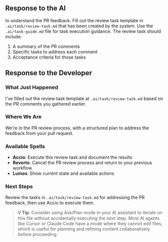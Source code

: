 ## Response to the AI

 to understand the PR feedback. Fill out the review task template in `.ai/task/review-task.md` that has been created by the system. Use the `.ai/task-guide.md` file for task execution guidance. The review task should include:
1. A summary of the PR comments
2. Specific tasks to address each comment
3. Acceptance criteria for those tasks

## Response to the Developer

### What Just Happened
I've filled out the review task template at `.ai/task/review-task.md` based on the PR comments you gathered earlier.

### Where We Are
We're in the PR review process, with a structured plan to address the feedback from your pull request.

### Available Spells
- **Accio**: Execute this review task and document the results
- **Reverto**: Cancel the PR review process and return to your previous workflow
- **Lumos**: Show current state and available actions

### Next Steps
Review the tasks in `.ai/task/review-task.md` for addressing the PR feedback, then use Accio to execute them.

> **💡 Tip**: Consider using Ask/Plan mode in your AI assistant to iterate on this file without accidentally executing the next step. Most AI agents like Cursor or Claude Code have a mode where they cannot edit files, which is useful for planning and refining content collaboratively before proceeding.